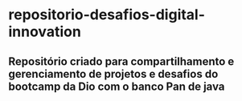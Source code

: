 # repositorio-desafios-digital-innovation
## Repositório criado para compartilhamento e gerenciamento de projetos e desafios do **bootcamp da Dio com o banco Pan de java**
